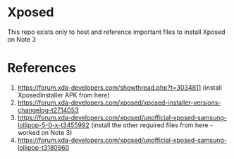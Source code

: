 # Xposed

This repo exists only to host and reference important files to install Xposed on Note 3

# References

1. https://forum.xda-developers.com/showthread.php?t=3034811 (install XposedInstaller APK from here)
2. https://forum.xda-developers.com/xposed/xposed-installer-versions-changelog-t2714053
3. https://forum.xda-developers.com/xposed/unofficial-xposed-samsung-lollipop-5-0-x-t3455992 (install the other required files from here - worked on Note 3)
4. https://forum.xda-developers.com/xposed/unofficial-xposed-samsung-lollipop-t3180960
